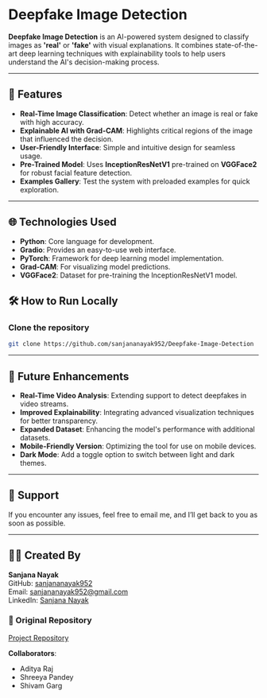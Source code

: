 # Deepfake Image Detection


<strong>Deepfake Image Detection</strong> is an AI-powered system designed to classify images as **'real'** or **'fake'** with visual explanations. It combines state-of-the-art deep learning techniques with explainability tools to help users understand the AI's decision-making process.

---

## 🚀 Features

- **Real-Time Image Classification**: Detect whether an image is real or fake with high accuracy.
- **Explainable AI with Grad-CAM**: Highlights critical regions of the image that influenced the decision.
- **User-Friendly Interface**: Simple and intuitive design for seamless usage.
- **Pre-Trained Model**: Uses **InceptionResNetV1** pre-trained on **VGGFace2** for robust facial feature detection.
- **Examples Gallery**: Test the system with preloaded examples for quick exploration.

---

## 🌐 Technologies Used

- **Python**: Core language for development.
- **Gradio**: Provides an easy-to-use web interface.
- **PyTorch**: Framework for deep learning model implementation.
- **Grad-CAM**: For visualizing model predictions.
- **VGGFace2**: Dataset for pre-training the InceptionResNetV1 model.



## 🛠️ How to Run Locally

### Clone the repository
```bash
git clone https://github.com/sanjananayak952/Deepfake-Image-Detection
```
---

## 🔄 Future Enhancements

- **Real-Time Video Analysis**: Extending support to detect deepfakes in video streams.
- **Improved Explainability**: Integrating advanced visualization techniques for better transparency.
- **Expanded Dataset**: Enhancing the model's performance with additional datasets.
- **Mobile-Friendly Version**: Optimizing the tool for use on mobile devices.
- **Dark Mode**: Add a toggle option to switch between light and dark themes.

---

## 🙏 Support

If you encounter any issues, feel free to email me, and I’ll get back to you as soon as possible.

---

## 👨‍💻 Created By

**Sanjana Nayak**  
GitHub: [sanjananayak952](https://github.com/sanjananayak952)  
Email: [sanjananayak952@gmail.com](mailto:sanjananayak952@gmail.com)  
LinkedIn: [Sanjana Nayak](https://www.linkedin.com/in/sanjana-nayak-82a06025b/)
### 🔗 Original Repository  
[Project Repository](https://github.com/Aditya-0009/Deepfake-image-detection)

**Collaborators**:  
- Aditya Raj  
- Shreeya Pandey  
- Shivam Garg
